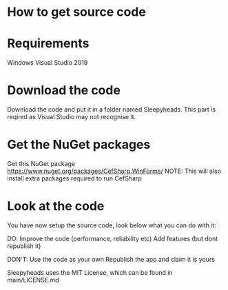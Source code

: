 # How to get source code

# Requirements
Windows
Visual Studio 2019

# Download the code
Download the code and put it in a folder named Sleepyheads. This part is reqired as Visual Studio may not recognise it.

# Get the NuGet packages
Get this NuGet package
https://www.nuget.org/packages/CefSharp.WinForms/
NOTE: This will also install extra packages required to run CefSharp

# Look at the code
You have now setup the source code, look below what you can do with it:


DO:
Improve the code (performance, reliability etc)
Add features (but dont republish it)

DON'T:
Use the code as your own
Republish the app and claim it is yours


Sleepyheads uses the MIT License, which can be found in main/LICENSE.md


